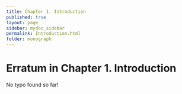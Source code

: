 ```yaml
---
title: Chapter 1. Introduction
published: true
layout: page
sidebar: mydoc_sidebar
permalink: Introduction.html
folder: monograph
---
```



# Erratum in Chapter 1. Introduction

No typo found so far!